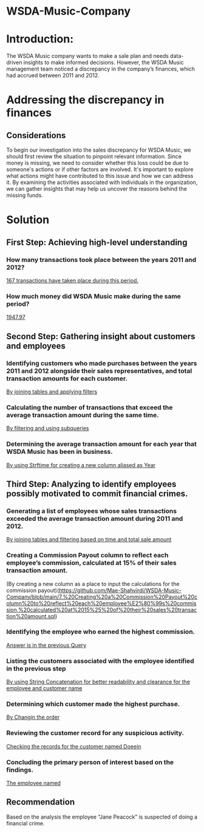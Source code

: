# WSDA-Music-Company

# Introduction:
The WSDA Music company wants to make a sale plan and needs data-driven insights to make informed decisions.
However, the WSDA Music management team noticed a discrepancy in the company’s finances, which had accrued between 2011 and 2012. 

# Addressing the discrepancy in finances
## Considerations
To begin our investigation into the sales discrepancy for WSDA Music, we should first review the situation to pinpoint relevant information. Since money is missing, we need to consider whether this loss could be due to someone's actions or if other factors are involved. It's important to explore what actions might have contributed to this issue and how we can address it. By examining the activities associated with individuals in the organization, we can gather insights that may help us uncover the reasons behind the missing funds.

# Solution

## First Step: Achieving high-level understanding

### How many transactions took place between the years 2011 and 2012?
[167 transactions have taken place during this period.](https://github.com/Mae-Shahvirdi/WSDA-Music-Company/blob/main/1.%20How%20many%20transactions%20took%20place%20between%20the%20years%202011%20and%202012%20.sql)

### How much money did WSDA Music make during the same period? 
[1947.97](https://github.com/Mae-Shahvirdi/WSDA-Music-Company/blob/main/2.%20How%20much%20money%20did%20WSDA%20Music%20make%20during%20the%20same%20period%3F)

##
## Second Step: Gathering insight about customers and employees
### Identifying customers who made purchases between the years 2011 and 2012 alongside their sales representatives, and total transaction amounts for each customer.
[By joining tables and applying filters](https://github.com/Mae-Shahvirdi/WSDA-Music-Company/blob/main/3.%20Identifying%20customers%20who%20made%20purchases%20between%20the%20years%202011%20and%202012%20alongside%20their%20sales%20representatives,%20and%20total%20transaction%20amounts%20for%20each%20customer.)

### Calculating the number of transactions that exceed the average transaction amount during the same time.
[By filtering and using subqueries](https://github.com/Mae-Shahvirdi/WSDA-Music-Company/blob/main/4.%20Calculating%20the%20number%20of%20transactions%20that%20exceed%20the%20average%20transaction%20amount%20during%20the%20same%20time.sql)

### Determining the average transaction amount for each year that WSDA Music has been in business.
[By using Strftime for creating a new column aliased as Year](https://github.com/Mae-Shahvirdi/WSDA-Music-Company/blob/main/5.%20Determining%20the%20average%20transaction%20amount%20for%20each%20year%20that%20WSDA%20Music%20has%20been%20in%20business.sql)

##
## Third Step: Analyzing to identify employees possibly motivated to commit financial crimes.
### Generating a list of employees whose sales transactions exceeded the average transaction amount during 2011 and 2012.
[By joining tables and filtering based on time and total sale amount](https://github.com/Mae-Shahvirdi/WSDA-Music-Company/blob/main/6.%20Generating%20a%20list%20of%20employees%20whose%20sales%20transactions%20exceeded%20the%20average%20transaction%20amount%20during%202011%20and%202012.sql)

### Creating a Commission Payout column to reflect each employee’s commission, calculated at 15% of their sales transaction amount.
(By creating a new column as a place to input the calculations for the commission payout)(https://github.com/Mae-Shahvirdi/WSDA-Music-Company/blob/main/7.%20Creating%20a%20Commission%20Payout%20column%20to%20reflect%20each%20employee%E2%80%99s%20commission,%20calculated%20at%2015%25%20of%20their%20sales%20transaction%20amount.sql)

### Identifying the employee who earned the highest commission.
[Answer is in the previous Query](https://github.com/Mae-Shahvirdi/WSDA-Music-Company/blob/main/7.%20Creating%20a%20Commission%20Payout%20column%20to%20reflect%20each%20employee%E2%80%99s%20commission,%20calculated%20at%2015%25%20of%20their%20sales%20transaction%20amount.sql)

### Listing the customers associated with the employee identified in the previous step
[By using String Concatenation for better readability and clearance for the employee and customer name](https://github.com/Mae-Shahvirdi/WSDA-Music-Company/blob/main/8.%20Listing%20the%20customers%20associated%20with%20the%20employee%20identified%20in%20the%20previous%20step.sql)

### Determining which customer made the highest purchase.
[By Changin the order](https://github.com/Mae-Shahvirdi/WSDA-Music-Company/blob/main/9.%20Determining%20which%20customer%20made%20the%20highest%20purchase..SQL)

### Reviewing the customer record for any suspicious activity.
[Checking the records for the customer named Doeein](https://github.com/Mae-Shahvirdi/WSDA-Music-Company/blob/main/10.%20Reviewing%20the%20customer%20record%20for%20any%20suspicious%20activity.sql)

### Concluding the primary person of interest based on the findings.
[The employee named](https://github.com/Mae-Shahvirdi/WSDA-Music-Company/blob/main/11.%20Concluding%20the%20primary%20person%20of%20interest%20based%20on%20the%20findings.sql)

##
## Recommendation
Based on the analysis the employee “Jane Peacock” is suspected of doing a financial crime.











